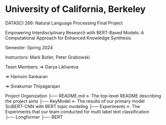 # University of California, Berkeley

DATASCI 266: Natural Language Processing Final Project 

Empowering Interdisciplinary Research with 
BERT-Based Models: A Computational Approach for Enhanced Knowledge Synthesis

Semester: Spring 2024 

Instructors: Mark Butler, Peter Grabowski

Team Members:
  => Darya Likhareva
  
  => Hamsini Sankaran
  
  => Sivakumar Thiyagarajan
  
 Project Organization
 ├── README.md          <- The top-level README describing the project aims
 ├── KeyModel           <- The results of our primary model SciBERT-CNN with BERT topic modeling
 ├── Experiments        <- The Experiments that our team conducted for multi label text classification  
     ├── Longformer
     ├── BERT
     
